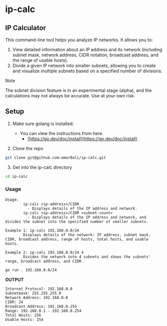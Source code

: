 # ip-calc
## IP Calculator
This command-line tool helps you analyze IP networks. It allows you to:
1. View detailed information about an IP address and its network (including subnet mask, network address, CIDR notation, broadcast address, and the range of usable hosts).
2. Divide a given IP network into smaller subnets, allowing you to create and visualize multiple subnets based on a specified number of divisions.

>[!NOTE]
The subnet division feature is in an experimental stage (alpha), and the calculations may not always be accurate. Use at your own risk.

## Setup

1. Make sure golang is installed.

    - You can view the instructions from here.
        - [https://go.dev/doc/install](https://go.dev/doc/install)

2. Clone the repo

```bash
git clone git@github.com:omar0ali/ip-calc.git
```

3. Get into the ip-calc directory

```bash
cd ip-calc
```

### Usage

```
Usage:
        ip-calc <ip-address>/CIDR
          - Displays details of the IP address and network.
        ip-calc <ip-address>/CIDR <subnet-count>
          - Displays details of the IP address and network, and divides the subnet into the specified number of smaller subnets.

Example 1: ip-calc 192.168.0.0/24
        Displays details of the network: IP address, subnet mask, CIDR, broadcast address, range of hosts, total hosts, and usable hosts.

Example 2: ip-calc 192.168.0.0/24 4
        Divides the network into 4 subnets and shows the subnets' range, broadcast address, and CIDR.
```

```bash
go run . 192.168.0.0/24
```

**OUTPUT**

```
Internet Protocol: 192.168.0.0
Subnetmask: 255.255.255.0
Network Address: 192.168.0.0
CIDR: 24
Broadcast Address: 192.168.0.255
Range: 192.168.0.1 - 192.168.0.254
Total Hosts: 256
Usable Hosts: 254
```